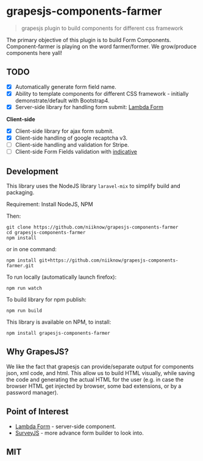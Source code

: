 # grapesjs-components-farmer
> grapesjs plugin to build components for different css framework

The primary objective of this plugin is to build Form Components.  Component-farmer is playing on the word farmer/former.  We grow/produce components here yall!

## TODO
- [x] Automatically generate form field name.
- [x] Ability to template components for different CSS framework - initially demonstrate/default with Bootstrap4.
- [x] Server-side library for handling form submit: [Lambda Form](https://github.com/niiknow/lambda-form)

**Client-side**
- [x] Client-side library for ajax form submit.
- [x] Client-side handling of google recaptcha v3.
- [ ] Client-side handling and validation for Stripe.
- [ ] Client-side Form Fields validation with [indicative](https://github.com/poppinss/indicative)

## Development
This library uses the NodeJS library `laravel-mix` to simplify build and packaging.

Requirement: Install NodeJS, NPM

Then:
```
git clone https://github.com/niiknow/grapesjs-components-farmer
cd grapesjs-components-farmer
npm install
```

or in one command:                                                                                 
```                                                                         
npm install git+https://github.com/niiknow/grapesjs-components-farmer.git                
```

To run locally (automatically launch firefox):
```
npm run watch
```

To build library for npm publish:
```
npm run build
```

This library is available on NPM, to install:
```
npm install grapesjs-components-farmer
```

## Why GrapesJS?
We like the fact that grapesjs can provide/separate output for components json, xml code, and html.  This allow us to build HTML visually, while saving the code and generating the actual HTML for the user (e.g. in case the browser HTML get injected by browser, some bad extensions, or by a password manager).  

## Point of Interest
* [Lambda Form](https://github.com/niiknow/lambda-form) - server-side component.
* [SurveyJS](https://surveyjs.io/) - more advance form builder to look into.

## MIT
